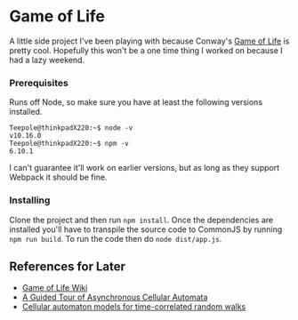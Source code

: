 # Game of Life

A little side project I've been playing with because Conway's [Game of Life](https://en.wikipedia.org/wiki/Conway%27s_Game_of_Life) is pretty cool. Hopefully this won't be a one time thing I worked on because I had a lazy weekend.

### Prerequisites

Runs off Node, so make sure you have at least the following versions installed.

```
Teepole@thinkpadX220:~$ node -v
v10.16.0
Teepole@thinkpadX220:~$ npm -v
6.10.1
```

I can't guarantee it'll work on earlier versions, but as long as they support Webpack it should be fine.

### Installing

Clone the project and then run `npm install`. Once the dependencies are installed you'll have to transpile the source code to CommonJS by running `npm run build`. To run the code then do `node dist/app.js`.


## References for Later

* [Game of Life Wiki](http://www.conwaylife.com/wiki/Main_Page)
* [A Guided Tour of Asynchronous Cellular Automata](https://arxiv.org/abs/1406.0792)
* [Cellular automaton models for time-correlated random walks](https://www.nature.com/articles/s41598-017-17317-x)

